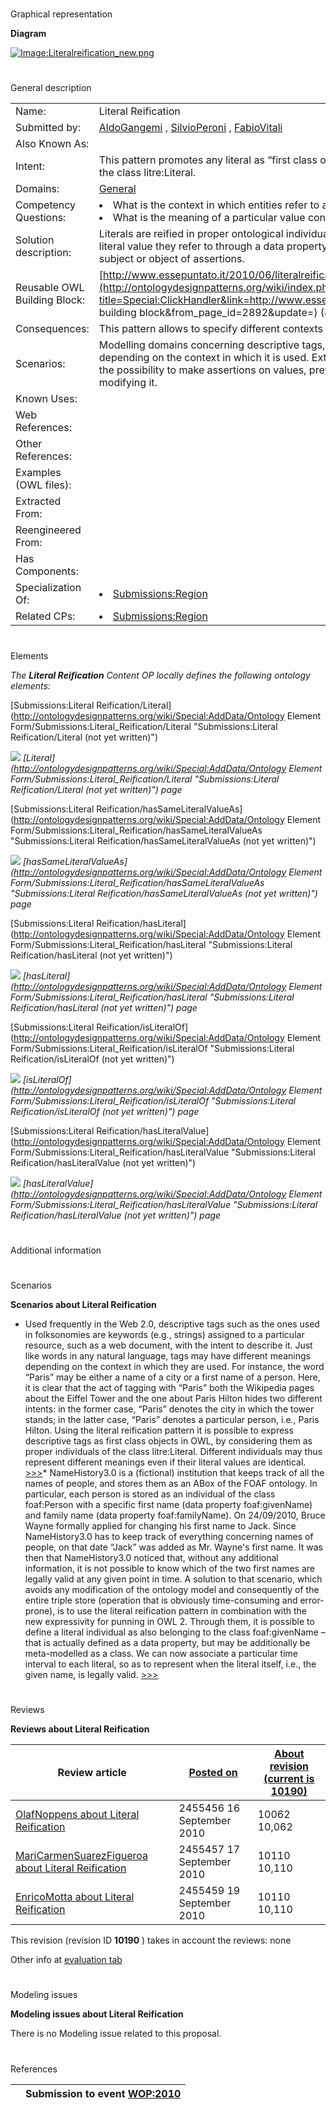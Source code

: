 # 

 Graphical representation



__Diagram__ 





[![Image:Literalreification_new.png](../images/1/12/Literalreification_new.png)](../Image/Literalreification_new.png "Image:Literalreification_new.png")





# 

 General description




|  |  |
| --- | --- |
|  Name:  |  Literal Reification  |
|  Submitted by:  | [AldoGangemi](../User/AldoGangemi "User:AldoGangemi")  , [SilvioPeroni](../User/SilvioPeroni "User:SilvioPeroni")  , [FabioVitali](../User/FabioVitali "User:FabioVitali")  |
|  Also Known As:  |  |
|  Intent:  |  This pattern promotes any literal as “first class object” in OWL by reifying it as a proper individual of the class litre:Literal.  |
|  Domains:  | [General](../Community/General "Community:General")  |
|  Competency Questions:  | <li>       What is the context in which entities refer to a particular literal value?      </li><li>       What is the meaning of a particular value considering the context in which it is used?      </li> |
|  Solution description:  |  Literals are reified in proper ontological individual (belonging to the class 'Literal'), expressing the literal value they refer to through a data property. This reification allows to use each 'reified literal' as subject or object of assertions.  |
|  Reusable OWL Building Block:  | [http://www.essepuntato.it/2010/06/literalreification](http://ontologydesignpatterns.org/wiki/index.php?title=Special:ClickHandler&link=http://www.essepuntato.it/2010/06/literalreification&message=OWL building block&from_page_id=2892&update=)  (891)  |
|  Consequences:  |  This pattern allows to specify different contexts and/or meanings to a particular literal value.  |
|  Scenarios:  |  Modelling domains concerning descriptive tags, in which each tag may have more than one meaning depending on the context in which it is used. Extending quickly the capabilities of a model by adding the possibility to make assertions on values, previously referred through data properties, without modifying it.  |
|  Known Uses:  |  |
|  Web References:  |  |
|  Other References:  |  |
|  Examples (OWL files):  |  |
|  Extracted From:  |  |
|  Reengineered From:  |  |
|  Has Components:  |  |
|  Specialization Of:  | <li><a href="Submissions%253ARegion.html" title="Submissions:Region">        Submissions:Region       </a></li> |
|  Related CPs:  | <li><a href="Submissions%253ARegion.html" title="Submissions:Region">        Submissions:Region       </a></li> |



  





# 

 Elements



_The
 __Literal Reification__ 
 Content OP locally defines the following ontology elements:_ 





[Submissions:Literal Reification/Literal](http://ontologydesignpatterns.org/wiki/Special:AddData/Ontology Element Form/Submissions:Literal_Reification/Literal "Submissions:Literal Reification/Literal (not yet written)") 

[![](../../../../../images/thumb/8/87/ArrowRight.gif/11px-ArrowRight.gif)](../Image/ArrowRight.gif "ArrowRight.gif")
_[Literal](http://ontologydesignpatterns.org/wiki/Special:AddData/Ontology Element Form/Submissions:Literal_Reification/Literal "Submissions:Literal Reification/Literal (not yet written)") 
 page_ 



[Submissions:Literal Reification/hasSameLiteralValueAs](http://ontologydesignpatterns.org/wiki/Special:AddData/Ontology Element Form/Submissions:Literal_Reification/hasSameLiteralValueAs "Submissions:Literal Reification/hasSameLiteralValueAs (not yet written)") 

[![](../../../../../images/thumb/8/87/ArrowRight.gif/11px-ArrowRight.gif)](../Image/ArrowRight.gif "ArrowRight.gif")
_[hasSameLiteralValueAs](http://ontologydesignpatterns.org/wiki/Special:AddData/Ontology Element Form/Submissions:Literal_Reification/hasSameLiteralValueAs "Submissions:Literal Reification/hasSameLiteralValueAs (not yet written)") 
 page_ 



[Submissions:Literal Reification/hasLiteral](http://ontologydesignpatterns.org/wiki/Special:AddData/Ontology Element Form/Submissions:Literal_Reification/hasLiteral "Submissions:Literal Reification/hasLiteral (not yet written)") 

[![](../../../../../images/thumb/8/87/ArrowRight.gif/11px-ArrowRight.gif)](../Image/ArrowRight.gif "ArrowRight.gif")
_[hasLiteral](http://ontologydesignpatterns.org/wiki/Special:AddData/Ontology Element Form/Submissions:Literal_Reification/hasLiteral "Submissions:Literal Reification/hasLiteral (not yet written)") 
 page_ 



[Submissions:Literal Reification/isLiteralOf](http://ontologydesignpatterns.org/wiki/Special:AddData/Ontology Element Form/Submissions:Literal_Reification/isLiteralOf "Submissions:Literal Reification/isLiteralOf (not yet written)") 

[![](../../../../../images/thumb/8/87/ArrowRight.gif/11px-ArrowRight.gif)](../Image/ArrowRight.gif "ArrowRight.gif")
_[isLiteralOf](http://ontologydesignpatterns.org/wiki/Special:AddData/Ontology Element Form/Submissions:Literal_Reification/isLiteralOf "Submissions:Literal Reification/isLiteralOf (not yet written)") 
 page_ 



[Submissions:Literal Reification/hasLiteralValue](http://ontologydesignpatterns.org/wiki/Special:AddData/Ontology Element Form/Submissions:Literal_Reification/hasLiteralValue "Submissions:Literal Reification/hasLiteralValue (not yet written)") 

[![](../../../../../images/thumb/8/87/ArrowRight.gif/11px-ArrowRight.gif)](../Image/ArrowRight.gif "ArrowRight.gif")
_[hasLiteralValue](http://ontologydesignpatterns.org/wiki/Special:AddData/Ontology Element Form/Submissions:Literal_Reification/hasLiteralValue "Submissions:Literal Reification/hasLiteralValue (not yet written)") 
 page_ 


# 

 Additional information



# 

 Scenarios




__Scenarios about Literal Reification__ 

* Used frequently in the Web 2.0, descriptive tags such as the ones used in folksonomies are keywords (e.g., strings) assigned to a particular resource, such as a web document, with the intent to describe it. Just like words in any natural language, tags may have different meanings depending on the context in which they are used. For instance, the word “Paris” may be either a name of a city or a first name of a person. Here, it is clear that the act of tagging with “Paris” both the Wikipedia pages about the Eiffel Tower and the one about Paris Hilton hides two different intents: in the former case, “Paris” denotes the city in which the tower stands; in the latter case, “Paris” denotes a particular person, i.e., Paris Hilton. Using the literal reification pattern it is possible to express descriptive tags as first class objects in OWL, by considering them as proper individuals of the class litre:Literal. Different individuals may thus represent different meanings even if their literal values are identical. [>>>](../Submissions/Literal_Reification/Scenario_1 "http://ontologydesignpatterns.org/wiki/Submissions:Literal_Reification/Scenario_1")* NameHistory3.0 is a (fictional) institution that keeps track of all the names of people, and stores them as an ABox of the FOAF ontology. In particular, each person is stored as an individual of the class foaf:Person with a specific first name (data property foaf:givenName) and family name (data property foaf:familyName). On 24/09/2010, Bruce Wayne formally applied for changing his first name to Jack. Since NameHistory3.0 has to keep track of everything concerning names of people, on that date “Jack” was added as Mr. Wayne's first name. It was then that NameHistory3.0 noticed that, without any additional information, it is not possible to know which of the two first names are legally valid at any given point in time. A solution to that scenario, which avoids any modification of the ontology model and consequently of the entire triple store (operation that is obviously time-consuming and error-prone), is to use the literal reification pattern in combination with the new expressivity for punning in OWL 2. Through them, it is possible to define a literal individual as also belonging to the class foaf:givenName – that is actually defined as a data property, but may be additionally be meta-modelled as a class. We can now associate a particular time interval to each literal, so as to represent when the literal itself, i.e., the given name, is legally valid. [>>>](../Submissions/Literal_Reification/Scenario_2 "http://ontologydesignpatterns.org/wiki/Submissions:Literal_Reification/Scenario_2")



# 

 Reviews




__Reviews about Literal Reification__ 



|  Review article  | [Posted on](../Property/CreationDate "Property:CreationDate")  | [About revision (current is 10190)](../Property/ReviewAboutVersion "Property:ReviewAboutVersion")  |
| --- | --- | --- |
| [OlafNoppens about Literal Reification](../Reviews/OlafNoppens_about_Literal_Reification "Reviews:OlafNoppens about Literal Reification")  |  2455456  16 September 2010  |  10062  10,062  |
| [MariCarmenSuarezFigueroa about Literal Reification](../Reviews/MariCarmenSuarezFigueroa_about_Literal_Reification "Reviews:MariCarmenSuarezFigueroa about Literal Reification")  |  2455457  17 September 2010  |  10110  10,110  |
| [EnricoMotta about Literal Reification](../Reviews/EnricoMotta_about_Literal_Reification "Reviews:EnricoMotta about Literal Reification")  |  2455459  19 September 2010  |  10110  10,110  |



 This revision (revision ID
 __10190__ 
 ) takes in account the reviews: none
 



 Other info at
 [evaluation tab](http://ontologydesignpatterns.org/wiki/index.php?title=Submissions:Literal_Reification&action=evaluation "http://ontologydesignpatterns.org/wiki/index.php?title=Submissions:Literal_Reification&action=evaluation") 





  





# 

 Modeling issues




__Modeling issues about Literal Reification__ 


 There is no Modeling issue related to this proposal.
 




  





# 

 References



  






|  |  Submission to event [WOP:2010](../WOP/2010 "WOP:2010")  |
| --- | --- |
